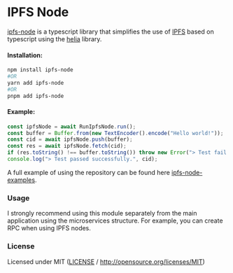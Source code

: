 # IPFS Node

[ipfs-node](https://github.com/0xdino/ipfs-node) is a typescript library that simplifies the use of [IPFS](https://ipfs.tech/) based on typescript using the [helia](https://github.com/ipfs/helia) library.

#### Installation:

```bash
npm install ipfs-node
#OR
yarn add ipfs-node
#OR
pnpm add ipfs-node
```

#### Example:

```ts
const ipfsNode = await RunIpfsNode.run();
const buffer = Buffer.from(new TextEncoder().encode("Hello world!"));
const cid = await ipfsNode.push(buffer);
const res = await ipfsNode.fetch(cid);
if (res.toString() !== buffer.toString()) throw new Error("> Test fail!");
console.log("> Test passed successfully.", cid);
```

A full example of using the repository can be found here [ipfs-node-examples](https://github.com/0xdino/ipfs-node-examples).

### Usage

I strongly recommend using this module separately from the main application using the microservices structure.
For example, you can create RPC when using IPFS nodes.

### License

Licensed under MIT ([LICENSE](LICENSE) / http://opensource.org/licenses/MIT)
